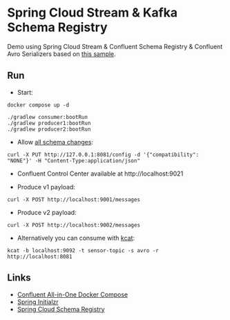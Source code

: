 # Spring Cloud Stream & Kafka Schema Registry

Demo using Spring Cloud Stream & Confluent Schema Registry & Confluent Avro Serializers based on [this sample](https://github.com/spring-cloud/spring-cloud-stream-samples/tree/main/schema-registry-samples/schema-registry-confluent-avro-serializer).

## Run

* Start:
```shell
docker compose up -d

./gradlew consumer:bootRun
./gradlew producer1:bootRun
./gradlew producer2:bootRun
```

* Allow [all schema changes](https://docs.confluent.io/platform/current/schema-registry/avro.html#schema-evolution-and-compatibility):
```shell
curl -X PUT http://127.0.0.1:8081/config -d '{"compatibility": "NONE"}' -H "Content-Type:application/json"
```

* Confluent Control Center available at http://localhost:9021

* Produce v1 payload:
```shell
curl -X POST http://localhost:9001/messages
```

* Produce v2 payload:
```shell
curl -X POST http://localhost:9002/messages
```

* Alternatively you can consume with [kcat](https://docs.confluent.io/platform/current/app-development/kafkacat-usage.html):
```shell
kcat -b localhost:9092 -t sensor-topic -s avro -r http://localhost:8081
```

## Links

* [Confluent All-in-One Docker Compose](https://github.com/confluentinc/cp-all-in-one/blob/7.2.1-post/cp-all-in-one/docker-compose.yml)
* [Spring Initialzr](https://start.spring.io/#!type=gradle-project&language=kotlin&platformVersion=2.7.2&packaging=jar&jvmVersion=11&groupId=com.rogervinas.springcloudstream.kafka&artifactId=consumer&name=consumer&description=Spring%20Cloud%20Stream%20Kafka%20Consumer&packageName=com.rogervinas.springcloudstream.kafka.consumer&dependencies=cloud-stream)
* [Spring Cloud Schema Registry](https://docs.spring.io/spring-cloud-schema-registry/docs/current/reference/html/spring-cloud-schema-registry.html)




